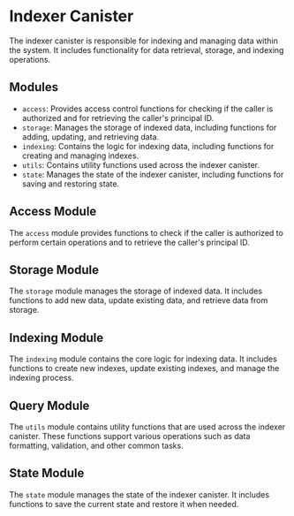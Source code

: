 # Indexer Canister

The indexer canister is responsible for indexing and managing data within the system. It includes functionality for data retrieval, storage, and indexing operations.

## Modules

- `access`: Provides access control functions for checking if the caller is authorized and for retrieving the caller's principal ID.
- `storage`: Manages the storage of indexed data, including functions for adding, updating, and retrieving data.
- `indexing`: Contains the logic for indexing data, including functions for creating and managing indexes.
- `utils`: Contains utility functions used across the indexer canister.
- `state`: Manages the state of the indexer canister, including functions for saving and restoring state.

## Access Module

The `access` module provides functions to check if the caller is authorized to perform certain operations and to retrieve the caller's principal ID.

## Storage Module

The `storage` module manages the storage of indexed data. It includes functions to add new data, update existing data, and retrieve data from storage.

## Indexing Module

The `indexing` module contains the core logic for indexing data. It includes functions to create new indexes, update existing indexes, and manage the indexing process.

## Query Module

The `utils` module contains utility functions that are used across the indexer canister. These functions support various operations such as data formatting, validation, and other common tasks.

## State Module

The `state` module manages the state of the indexer canister. It includes functions to save the current state and restore it when needed.